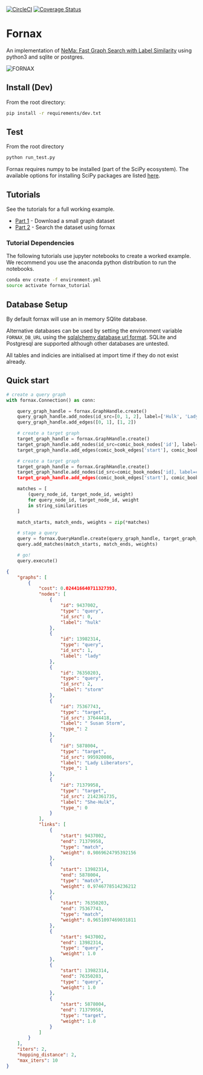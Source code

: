 [![CircleCI](https://circleci.com/gh/CDECatapult/fornax.svg?style=svg&circle-token=2110b6bc1d713698d241fd08ae60cd925e60062f)](https://circleci.com/gh/CDECatapult/fornax)
[![Coverage Status](https://coveralls.io/repos/github/CDECatapult/fornax/badge.svg?branch=master)](https://coveralls.io/github/CDECatapult/fornax?branch=master)

# Fornax

An implementation of [NeMa: Fast Graph Search with Label Similarity](http://www.vldb.org/pvldb/vol6/p181-khan.pdf) using python3 and sqlite or postgres.

![FORNAX](./fornax.png)

## Install (Dev)

From the root directory:

```bash
pip install -r requirements/dev.txt
``` 

## Test

From the root directory

```bash
python run_test.py
```

Fornax requires numpy to be installed (part of the SciPy ecosystem). 
The available options for installing SciPy packages are listed [here](https://scipy.org/install.html).

## Tutorials

See the tutorials for a full working example.

* [Part 1](https://github.com/CDECatapult/fornax/blob/master/notebooks/tutorial/Tutorial%201%20-%20Creating%20a%20Dataset.ipynb) - Download a small graph dataset 
* [Part 2](https://github.com/CDECatapult/fornax/blob/master/notebooks/tutorial/Tutorial%202%20-%20Making%20a%20Query.ipynb) - Search the dataset using fornax

### Tutorial Dependencies

The following tutorials use jupyter notebooks to create a worked example.
We recommend you use the anaconda python distribution to run the notebooks.

```bash
conda env create -f environment.yml
source activate fornax_tutorial
```

## Database Setup

By default fornax will use an in memory SQlite database.

Alternative databases can be used by setting the environment variable `FORNAX_DB_URL` using the [sqlalchemy database url format](https://docs.sqlalchemy.org/en/latest/core/engines.html).
SQLite and Postgresql are supported although other databases are untested.

All tables and indicies are initialised at import time if they do not exist already.

## Quick start

```python
# create a query graph
with fornax.Connection() as conn:

    query_graph_handle = fornax.GraphHandle.create()
    query_graph_handle.add_nodes(id_src=[0, 1, 2], label=['Hulk', 'Lady', 'Storm'])
    query_graph_handle.add_edges([0, 1], [1, 2])

    # create a target graph
    target_graph_handle = fornax.GraphHandle.create()
    target_graph_handle.add_nodes(id_src=comic_book_nodes['id'], label=comic_book_nodes['name'])
    target_graph_handle.add_edges(comic_book_edges['start'], comic_book_edges['end'])

    # create a target graph
    target_graph_handle = fornax.GraphHandle.create()
    target_graph_handle.add_nodes(id_src=comic_book_nodes['id], label=comic_book_nodes['name'])
    target_graph_handle.add_edges(comic_book_edges['start'], comic_book_edges['end'])

    matches = [
        (query_node_id, target_node_id, weight)
        for query_node_id, target_node_id, weight
        in string_similarities
    ]

    match_starts, match_ends, weights = zip(*matches)

    # stage a query
    query = fornax.QueryHandle.create(query_graph_handle, target_graph_handle)
    query.add_matches(match_starts, match_ends, weights)

    # go!
    query.execute()
```

```json
{
    "graphs": [
        {
            "cost": 0.024416640711327393,
            "nodes": [
                {
                    "id": 9437002,
                    "type": "query",
                    "id_src": 0,
                    "label": "hulk"
                },
                {
                    "id": 13982314,
                    "type": "query",
                    "id_src": 1,
                    "label": "lady"
                },
                {
                    "id": 76350203,
                    "type": "query",
                    "id_src": 2,
                    "label": "storm"
                },
                {
                    "id": 75367743,
                    "type": "target",
                    "id_src": 37644418,
                    "label": " Susan Storm",
                    "type_": 2
                },
                {
                    "id": 5878004,
                    "type": "target",
                    "id_src": 995920086,
                    "label": "Lady Liberators",
                    "type_": 1
                },
                {
                    "id": 71379958,
                    "type": "target",
                    "id_src": 2142361735,
                    "label": "She-Hulk",
                    "type_": 0
                }
            ],
            "links": [
                {
                    "start": 9437002,
                    "end": 71379958,
                    "type": "match",
                    "weight": 0.9869624795392156
                },
                {
                    "start": 13982314,
                    "end": 5878004,
                    "type": "match",
                    "weight": 0.9746778514236212
                },
                {
                    "start": 76350203,
                    "end": 75367743,
                    "type": "match",
                    "weight": 0.9651097469031811
                },
                {
                    "start": 9437002,
                    "end": 13982314,
                    "type": "query",
                    "weight": 1.0
                },
                {
                    "start": 13982314,
                    "end": 76350203,
                    "type": "query",
                    "weight": 1.0
                },
                {
                    "start": 5878004,
                    "end": 71379958,
                    "type": "target",
                    "weight": 1.0
                }
            ]
        }
    ],
    "iters": 2,
    "hopping_distance": 2,
    "max_iters": 10
}
```
